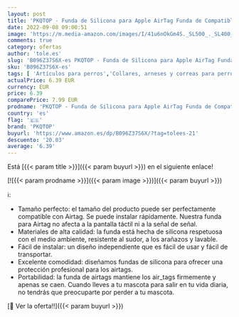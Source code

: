 ```yaml
---
layout: post
title: 'PKQTOP - Funda de Silicona para Apple AirTag Funda de Compatible con Airtag Pet Collar  Airtag Funda Protectora para Perro Gato'
date: 2022-09-08 09:00:51
image: 'https://m.media-amazon.com/images/I/41u6nOkGm4S._SL500_._SL400_.jpg'
comments: true
category: ofertas
author: 'tole.es'
slug: 'B096Z37S6X-es PKQTOP - Funda de Silicona para Apple AirTag Funda de...'
sku: 'B096Z37S6X-es'
tags: [ 'Artículos para perros','Collares, arneses y correas para perro','Productos para mascotas','Rastreador para mascotas','apple','pkqtop','🇪🇸', ]
actualPrice: 6.39 EUR
currency: EUR
price: 6.39
comparePrice: 7.99 EUR
prodname: 'PKQTOP - Funda de Silicona para Apple AirTag Funda de Compatible con Airtag Pet Collar  Airtag Funda Protectora para Perro Gato'
country: 'es'
flag: '🇪🇸'
brand: 'PKQTOP'
buyurl: 'https://www.amazon.es/dp/B096Z37S6X/?tag=tolees-21'
descuento: '20.03'
average: '6.39'
---
```


Está [{{< param title >}}]({{< param buyurl >}}) en el siguiente enlace!

[![{{< param prodname >}}]({{< param image >}})]({{< param buyurl >}})

ℹ️:

- Tamaño perfecto: el tamaño del producto puede ser perfectamente compatible con Airtag. Se puede instalar rápidamente. Nuestra funda para Airtag no afecta a la pantalla táctil ni a la señal de señal.
- Materiales de alta calidad: la funda está hecha de silicona respetuosa con el medio ambiente, resistente al sudor, a los arañazos y lavable.
- Fácil de instalar: un diseño independiente que es fácil de usar y fácil de transportar.
- Excelente comodidad: diseñamos fundas de silicona para ofrecer una protección profesional para los airtags.
- Portabilidad: la funda de airtags mantiene los air_tags firmemente y apenas se caen. Cuando lleves a tu mascota para salir en tu vida diaria, no tendrás que preocuparte por perder a tu mascota.

[🛒 Ver la oferta!!]({{< param buyurl >}})
